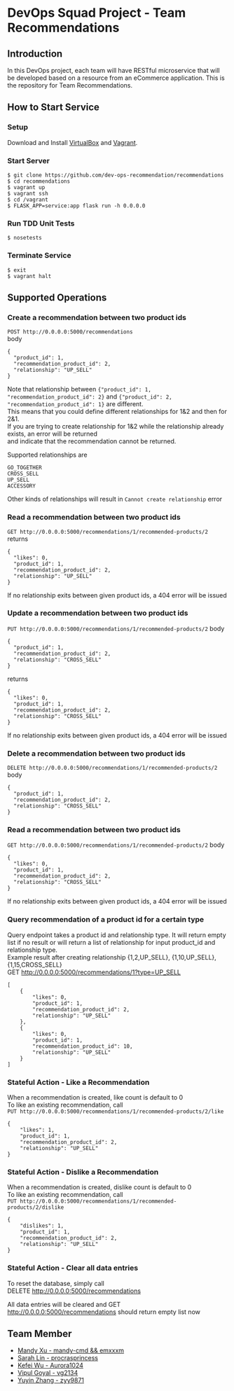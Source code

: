 # DevOps Squad Project - Team Recommendations

## Introduction
 In this DevOps project, each team will have  RESTful microservice that will be developed based on a resource from an eCommerce application. This is the repository for Team Recommendations.

<!-- ## Recommendations
The `recommendations resource` is a representation a product recommendation based on another product. 
* It's essentially a relationship between two products that "go together" (e.g., radio and batteries, printers and ink, shirts and pants, etc.). 
* It could also recommend based on what other customers have purchased like "customers who bought item A usually buy item B". 
* Recommendations should have a recommendation type like cross-sell, upsell, accessory, etc. This way a product page could request all of the up-sells for a product.

## Requirements 
This is the list of expected functions:

* List Resources
* Read a Resource
* Create a Resource
* Update a Resource
* Delete a Resource
* Query Resources by some attribute of the Resource
* Perform some stateful Action on the Resource -->
## How to Start Service
<!-- Run ```vagrant up && vagrant ssh``` and then ```cd /vagrant```   

<!-- Start server at 0.0.0.0:5000 ```FLASK_APP=service:app flask run -h 0.0.0.0``` -->

### Setup
Download and Install [VirtualBox](https://www.virtualbox.org/) and [Vagrant](https://www.vagrantup.com/).

### Start Server
```
$ git clone https://github.com/dev-ops-recommendation/recommendations
$ cd recommendations
$ vagrant up
$ vagrant ssh
$ cd /vagrant
$ FLASK_APP=service:app flask run -h 0.0.0.0
```
### Run TDD Unit Tests
```
$ nosetests
```

### Terminate Service
```
$ exit
$ vagrant halt
```



## Supported Operations
### Create a recommendation between two product ids
```POST http://0.0.0.0:5000/recommendations```  
body  
```
{
  "product_id": 1,
  "recommendation_product_id": 2,
  "relationship": "UP_SELL"
}
```
Note that relationship between ```{"product_id": 1, "recommendation_product_id": 2}``` and ```{"product_id": 2, "recommendation_product_id": 1}``` are different.   
This means that you could define different relationships for 1&2 and then for 2&1.      
If you are trying to create relationship for 1&2 while the relationship already exists, an error will be returned   
and indicate that the recommendation cannot be returned.   

Supported relationships are  
```
GO_TOGETHER 
CROSS_SELL 
UP_SELL
ACCESSORY 
```  
Other kinds of relationships will result in ```Cannot create relationship``` error

### Read a recommendation between two product ids
```GET http://0.0.0.0:5000/recommendations/1/recommended-products/2```   
returns    
```
{
  "likes": 0,
  "product_id": 1,
  "recommendation_product_id": 2,
  "relationship": "UP_SELL"
}
```
If no relationship exits between given product ids, a 404 error will be issued  

### Update a recommendation between two product ids
```PUT http://0.0.0.0:5000/recommendations/1/recommended-products/2``` 
body  
```
{
  "product_id": 1,
  "recommendation_product_id": 2,
  "relationship": "CROSS_SELL"
}
```
returns    
```
{
  "likes": 0,
  "product_id": 1,
  "recommendation_product_id": 2,
  "relationship": "CROSS_SELL"
}
```
If no relationship exits between given product ids, a 404 error will be issued 

### Delete a recommendation between two product ids
```DELETE http://0.0.0.0:5000/recommendations/1/recommended-products/2```
body
```
{
  "product_id": 1,
  "recommendation_product_id": 2,
  "relationship": "CROSS_SELL"
}
```


### Read a recommendation between two product ids
```GET http://0.0.0.0:5000/recommendations/1/recommended-products/2```
body
```
{
  "likes": 0,
  "product_id": 1,
  "recommendation_product_id": 2,
  "relationship": "CROSS_SELL"
}
```
If no relationship exits between given product ids, a 404 error will be issued

### Query recommendation of a product id for a certain type
Query endpoint takes a product id and relationship type. It will return empty list if no result or will return a list of relationship for input product_id and relationship type.   
Example result after creating relationship {1,2,UP_SELL}, {1,10,UP_SELL}, {1,15,CROSS_SELL}  
GET http://0.0.0.0:5000/recommendations/1?type=UP_SELL  
```
[
    {
        "likes": 0,
        "product_id": 1,
        "recommendation_product_id": 2,
        "relationship": "UP_SELL"
    },
    {
        "likes": 0,
        "product_id": 1,
        "recommendation_product_id": 10,
        "relationship": "UP_SELL"
    }
]
```

### Stateful Action - Like a Recommendation
When a recommendation is created, like count is default to 0  
To like an existing recommendation, call   
```PUT http://0.0.0.0:5000/recommendations/1/recommended-products/2/like```

```
{
    "likes": 1,
    "product_id": 1,
    "recommendation_product_id": 2,
    "relationship": "UP_SELL"
}
```

### Stateful Action - Dislike a Recommendation
When a recommendation is created, dislike count is default to 0  
To like an existing recommendation, call   
```PUT http://0.0.0.0:5000/recommendations/1/recommended-products/2/dislike```
```
{
    "dislikes": 1,
    "product_id": 1,
    "recommendation_product_id": 2,
    "relationship": "UP_SELL"
}
```


### Stateful Action - Clear all data entries
To reset the database, simply call   
DELETE http://0.0.0.0:5000/recommendations

All data entries will be cleared and GET http://0.0.0.0:5000/recommendations should return empty list now



## Team Member
* [Mandy Xu - mandy-cmd && emxxxm](https://github.com/mandy-cmd)
* [Sarah Lin - procrasprincess](https://github.com/procrasprincess)
* [Kefei Wu - Aurora1024](https://github.com/Aurora1024)
* [Vipul Goyal - vg2134](https://github.com/vg2134)
* [Yuyin Zhang - zyy9871](https://github.com/zyy9871)

